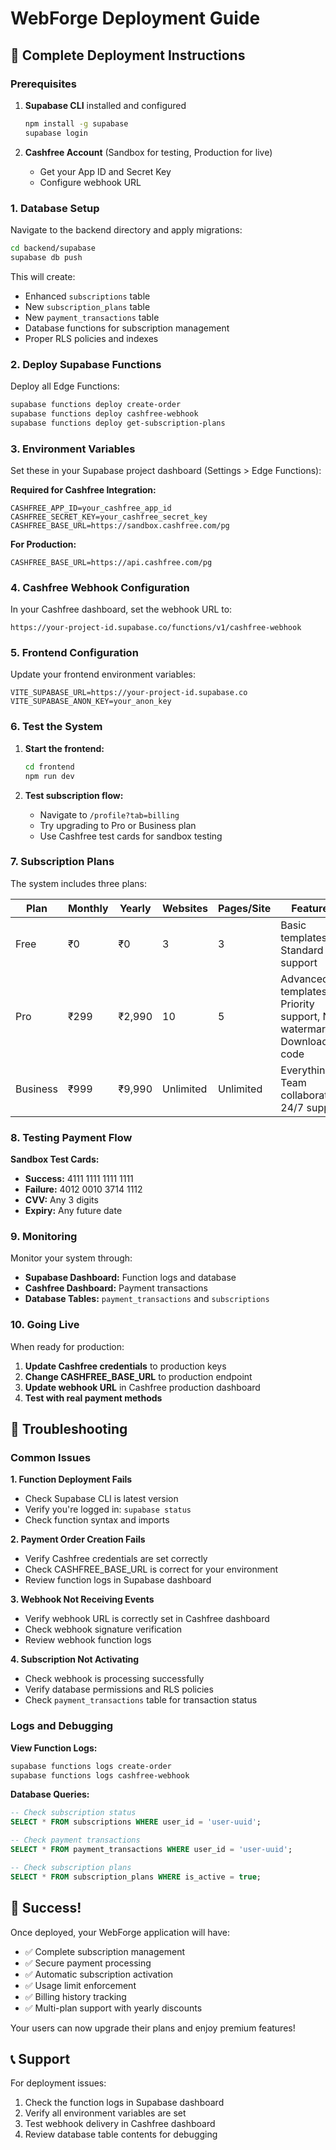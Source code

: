 # WebForge Deployment Guide

## 🚀 Complete Deployment Instructions

### Prerequisites

1. **Supabase CLI** installed and configured
   ```bash
   npm install -g supabase
   supabase login
   ```

2. **Cashfree Account** (Sandbox for testing, Production for live)
   - Get your App ID and Secret Key
   - Configure webhook URL

### 1. Database Setup

Navigate to the backend directory and apply migrations:

```bash
cd backend/supabase
supabase db push
```

This will create:
- Enhanced `subscriptions` table
- New `subscription_plans` table  
- New `payment_transactions` table
- Database functions for subscription management
- Proper RLS policies and indexes

### 2. Deploy Supabase Functions

Deploy all Edge Functions:

```bash
supabase functions deploy create-order
supabase functions deploy cashfree-webhook  
supabase functions deploy get-subscription-plans
```

### 3. Environment Variables

Set these in your Supabase project dashboard (Settings > Edge Functions):

**Required for Cashfree Integration:**
```
CASHFREE_APP_ID=your_cashfree_app_id
CASHFREE_SECRET_KEY=your_cashfree_secret_key
CASHFREE_BASE_URL=https://sandbox.cashfree.com/pg
```

**For Production:**
```
CASHFREE_BASE_URL=https://api.cashfree.com/pg
```

### 4. Cashfree Webhook Configuration

In your Cashfree dashboard, set the webhook URL to:
```
https://your-project-id.supabase.co/functions/v1/cashfree-webhook
```

### 5. Frontend Configuration

Update your frontend environment variables:

```env
VITE_SUPABASE_URL=https://your-project-id.supabase.co
VITE_SUPABASE_ANON_KEY=your_anon_key
```

### 6. Test the System

1. **Start the frontend:**
   ```bash
   cd frontend
   npm run dev
   ```

2. **Test subscription flow:**
   - Navigate to `/profile?tab=billing`
   - Try upgrading to Pro or Business plan
   - Use Cashfree test cards for sandbox testing

### 7. Subscription Plans

The system includes three plans:

| Plan | Monthly | Yearly | Websites | Pages/Site | Features |
|------|---------|--------|----------|------------|----------|
| Free | ₹0 | ₹0 | 3 | 3 | Basic templates, Standard support |
| Pro | ₹299 | ₹2,990 | 10 | 5 | Advanced templates, Priority support, No watermark, Download code |
| Business | ₹999 | ₹9,990 | Unlimited | Unlimited | Everything + Team collaboration, 24/7 support |

### 8. Testing Payment Flow

**Sandbox Test Cards:**
- **Success:** 4111 1111 1111 1111
- **Failure:** 4012 0010 3714 1112
- **CVV:** Any 3 digits
- **Expiry:** Any future date

### 9. Monitoring

Monitor your system through:
- **Supabase Dashboard:** Function logs and database
- **Cashfree Dashboard:** Payment transactions
- **Database Tables:** `payment_transactions` and `subscriptions`

### 10. Going Live

When ready for production:

1. **Update Cashfree credentials** to production keys
2. **Change CASHFREE_BASE_URL** to production endpoint
3. **Update webhook URL** in Cashfree production dashboard
4. **Test with real payment methods**

## 🔧 Troubleshooting

### Common Issues

**1. Function Deployment Fails**
- Check Supabase CLI is latest version
- Verify you're logged in: `supabase status`
- Check function syntax and imports

**2. Payment Order Creation Fails**
- Verify Cashfree credentials are set correctly
- Check CASHFREE_BASE_URL is correct for your environment
- Review function logs in Supabase dashboard

**3. Webhook Not Receiving Events**
- Verify webhook URL is correctly set in Cashfree dashboard
- Check webhook signature verification
- Review webhook function logs

**4. Subscription Not Activating**
- Check webhook is processing successfully
- Verify database permissions and RLS policies
- Check `payment_transactions` table for transaction status

### Logs and Debugging

**View Function Logs:**
```bash
supabase functions logs create-order
supabase functions logs cashfree-webhook
```

**Database Queries:**
```sql
-- Check subscription status
SELECT * FROM subscriptions WHERE user_id = 'user-uuid';

-- Check payment transactions
SELECT * FROM payment_transactions WHERE user_id = 'user-uuid';

-- Check subscription plans
SELECT * FROM subscription_plans WHERE is_active = true;
```

## 🎉 Success!

Once deployed, your WebForge application will have:
- ✅ Complete subscription management
- ✅ Secure payment processing
- ✅ Automatic subscription activation
- ✅ Usage limit enforcement
- ✅ Billing history tracking
- ✅ Multi-plan support with yearly discounts

Your users can now upgrade their plans and enjoy premium features!

## 📞 Support

For deployment issues:
1. Check the function logs in Supabase dashboard
2. Verify all environment variables are set
3. Test webhook delivery in Cashfree dashboard
4. Review database table contents for debugging